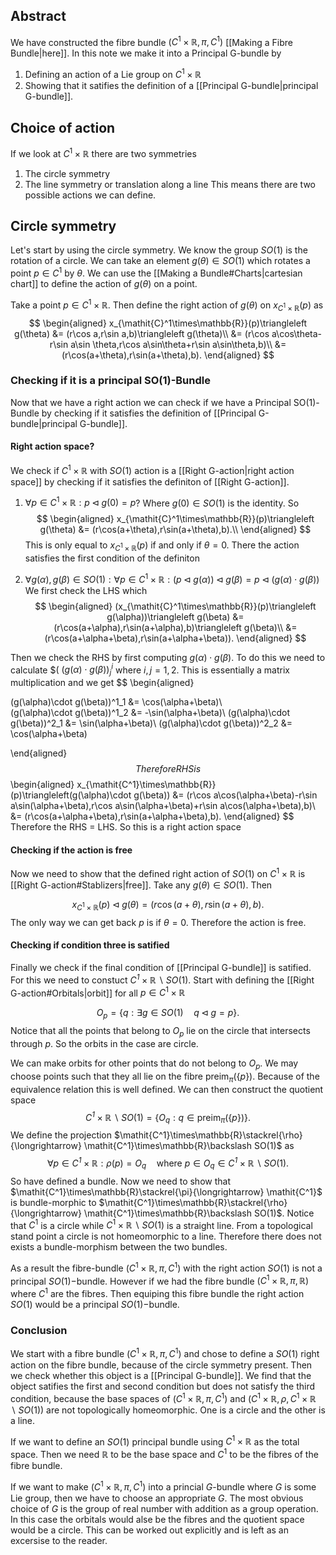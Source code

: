 
## Abstract
We have constructed the fibre bundle $(\mathit{C}^1\times\mathbb{R},\pi,\mathit{C}^1)$ [[Making a Fibre Bundle|here]]. In this note we make it into a Principal G-bundle by 
1. Defining an action of a Lie group on $\mathit{C}^1\times\mathbb{R}$
2. Showing that it satifies the definition of a [[Principal G-bundle|principal G-bundle]].

## Choice of action

If we look at $\mathit{C}^1\times\mathbb{R}$ there are two symmetries
1. The circle symmetry
2. The line symmetry or translation along a line
This means there are two possible actions we can define. 

## Circle symmetry

Let's start by using the circle symmetry. We know the group $SO(1)$ is the rotation of a circle. We can take an element $g(\theta)\in SO(1)$ which rotates a point $p\in\mathit{C}^1$ by $\theta$.  We can use the [[Making a Bundle#Charts|cartesian chart]] to define the action of $g(\theta)$ on a point. 

Take a point $p\in\mathit{C}^1\times\mathbb{R}$. Then define the right action of $g(\theta)$ on $x_{\mathit{C}^1\times\mathbb{R}}(p)$ as
$$
\begin{aligned}
	x_{\mathit{C}^1\times\mathbb{R}}(p)\triangleleft g(\theta) &= (r\cos a,r\sin a,b)\triangleleft g(\theta)\\
	&= (r\cos a\cos\theta-r\sin a\sin \theta,r\cos a\sin\theta+r\sin a\sin\theta,b)\\
	&= (r\cos(a+\theta),r\sin(a+\theta),b).
\end{aligned}
$$

### Checking if it is a principal SO(1)-Bundle
Now that we have a right action we can check if we have a Principal SO(1)-Bundle by checking if it satisfies the definition of [[Principal G-bundle|principal G-bundle]]. 

#### Right action space?

We check if $\mathit{C}^1\times\mathbb{R}$ with $SO(1)$ action is a [[Right G-action|right action space]] by checking if it satisfies the definiton of [[Right G-action]].

1. $\forall p\in \mathit{C}^1\times \mathbb{R}:p\triangleleft g(0) = p$? Where $g(0)\in SO(1)$ is the identity.
So 
$$
\begin{aligned}
x_{\mathit{C}^1\times\mathbb{R}}(p)\triangleleft g(\theta) &= (r\cos(a+\theta),r\sin(a+\theta),b).\\
\end{aligned}
$$
This is only equal to $x_{\mathit{C}^1\times\mathbb{R}}(p)$ if and only if $\theta=0$. There the action satisfies the first condition of the definiton

2. $\forall g(\alpha),g(\beta)\in SO(1):\forall p\in \mathit{C}^1\times\mathbb{R}: (p\triangleleft g(\alpha))\triangleleft g(\beta) = p\triangleleft(g(\alpha)\cdot g(\beta))$ 
We first check the LHS which
$$
\begin{aligned}
(x_{\mathit{C}^1\times\mathbb{R}}(p)\triangleleft g(\alpha))\triangleleft g(\beta) &= (r\cos(a+\alpha),r\sin(a+\alpha),b)\triangleleft g(\beta)\\
&= (r\cos(a+\alpha+\beta),r\sin(a+\alpha+\beta)).
\end{aligned}
$$

Then we check the RHS by first computing $g(\alpha)\cdot g(\beta)$. To do this we need to calculate $( $(g(\alpha)\cdot g(\beta))^i_j$ where $i,j=1,2$. This is essentially a matrix multiplication and we get 
$$
\begin{aligned}

(g(\alpha)\cdot g(\beta))^1_1 &= \cos(\alpha+\beta)\\	
(g(\alpha)\cdot g(\beta))^1_2 &= -\sin(\alpha+\beta)\\
(g(\alpha)\cdot g(\beta))^2_1 &= \sin(\alpha+\beta)\\
(g(\alpha)\cdot g(\beta))^2_2 &= \cos(\alpha+\beta)

\end{aligned}
$$
Therefore RHS is
$$
\begin{aligned}
	x_{\mathit{C^1}\times\mathbb{R}}(p)\triangleleft(g(\alpha)\cdot g(\beta)) &= (r\cos a\cos(\alpha+\beta)-r\sin a\sin(\alpha+\beta),r\cos a\sin(\alpha+\beta)+r\sin a\cos(\alpha+\beta),b)\\
	&= (r\cos(a+\alpha+\beta),r\sin(a+\alpha+\beta),b).
\end{aligned}
$$
Therefore the RHS = LHS.  So this is a right action space

#### Checking if the action is free
Now we need to show that the defined right action of $SO(1)$ on $\mathit{C}^1\times \mathbb{R}$ is [[Right G-action#Stablizers|free]]. Take any $g(\theta)\in SO(1)$. Then

$$
x_{\mathit{C}^1\times\mathbb{R}}(p)\triangleleft g(\theta) = (r\cos(a+\theta),r\sin(a+\theta),b).
$$
The only way we can get back $p$ is if $\theta = 0$. Therefore the action is free.

#### Checking if condition three is satified

Finally we check if the final condition of [[Principal G-bundle]] is satified. For this we need to constuct $\mathit{C^1}\times\mathbb{R}\backslash SO(1)$. Start with defining the [[Right G-action#Orbitals|orbit]] for all $p\in \mathit{C}^1\times \mathbb{R}$

$$
 \mathit{O}_p = \{q:\exists g\in SO(1)\quad q\triangleleft g = p\}.
$$
Notice that all the points that belong to $\mathit{O}_p$ lie on the circle that intersects through $p$. So the orbits in the case are circle. 

We can make orbits for other points that do not belong to $\mathit{O}_p$. We may choose points such that they all lie on the fibre $\text{preim}_\pi(\{p\})$. Because of the equivalence relation this is well defined. We can then construct the quotient space
$$
\mathit{C^1}\times\mathbb{R}\backslash SO(1)  =\{\mathit{O}_q:q\in \text{preim}_\pi(\{p\})\}.
$$
We define the projection $\mathit{C^1}\times\mathbb{R}\stackrel{\rho}{\longrightarrow} \mathit{C^1}\times\mathbb{R}\backslash SO(1)$ as 
$$
\forall p\in \mathit{C^1}\times\mathbb{R}:\rho(p) = \mathit{O}_q\quad \text{where }p\in\mathit{O}_q\in \mathit{C^1}\times\mathbb{R}\backslash SO(1).
$$
So have defined a bundle. Now we need to show that $\mathit{C^1}\times\mathbb{R}\stackrel{\pi}{\longrightarrow} \mathit{C^1}$ is bundle-morphic to $\mathit{C^1}\times\mathbb{R}\stackrel{\rho}{\longrightarrow} \mathit{C^1}\times\mathbb{R}\backslash SO(1)$. Notice that $C^1$ is a circle while $C^1\times\mathbb{R}\backslash SO(1)$ is a straight line. From a topological stand point a circle is not homeomorphic to a line. Therefore there does not exists a bundle-morphism between the two bundles. 

As a result the fibre-bundle $(C^1\times \mathbb{R},\pi,C^1)$ with the right action $SO(1)$ is not a principal $SO(1)-$bundle. However if we had the fibre bundle $(C^1\times\mathbb{R},\pi,\mathbb{R})$ where $C^1$ are the fibres. Then equiping this fibre bundle the right action $SO(1)$ would be a principal $SO(1)-$bundle.

### Conclusion
We start with a fibre bundle $(C^1\times \mathbb{R},\pi,C^1)$ and chose to define a $SO(1)$ right action on the fibre bundle, because of the circle symmetry present. Then we check whether this object is a [[Principal G-bundle]]. We find that the object satifies the first and second condition but does not satisfy the third condition, because the base spaces of $(C^1\times \mathbb{R},\pi,C^1)$ and $(C^1\times \mathbb{R},\rho,C^1\times\mathbb{R}\backslash SO(1))$ are not topologically homeomorphic. One is a circle and the other is a line.

If we want to define an $SO(1)$ principal bundle using $C^1\times\mathbb{R}$ as the total space. Then we need $\mathbb{R}$ to be the base space and $C^1$ to be the fibres of the fibre bundle. 

If we want to make $(C^1\times \mathbb{R},\pi,C^1)$ into a princial $G$-bundle where $G$ is some Lie group, then we have to choose an appropriate $G$. The most obvious choice of $G$ is the group of real number with addition as a group operation. In this case the orbitals would alse be the fibres and the quotient space would be a circle. This can be worked out explicitly and is left as an excersise to the reader.  

